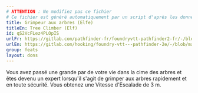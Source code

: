 ```yaml
---
# ATTENTION : Ne modifiez pas ce fichier
# Ce fichier est généré automatiquement par un script d'après les données du module Foundry VTT officiel et de sa traduction
title: Grimpeur aux arbres (Elfe)
titleEn: Tree Climber (Elf)
id: qS2VcFLez4PLOpIS
urlFr: https://gitlab.com/pathfinder-fr/foundryvtt-pathfinder2-fr/-/blob/master/data/feats/qS2VcFLez4PLOpIS.htm
urlEn: https://gitlab.com/hooking/foundry-vtt---pathfinder-2e/-/blob/master/packs/data/feats.db/tree-climber-elf.json
group: feats
layout: dons
---
```

Vous avez passé une grande par de votre vie dans la cime des arbres et êtes devenu un expert lorsqu'il s'agit de grimper aux arbres rapidement et en toute sécurité. Vous obtenez une Vitesse d'<a class="entity-link" data-pack="pf2e.actionspf2e" data-id="pprgrYQ1QnIDGZiy" draggable="true">Escalade</a> de 3 m.


